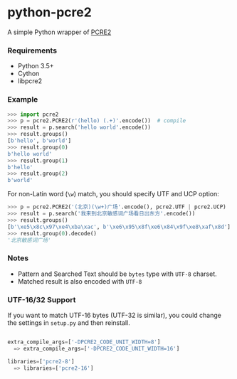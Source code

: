 # python-pcre2
A simple Python wrapper of [PCRE2](http://www.pcre.org/)


### Requirements
- Python 3.5+
- Cython
- libpcre2


### Example

```python
>>> import pcre2
>>> p = pcre2.PCRE2(r'(hello) (.+)'.encode())  # compile
>>> result = p.search('hello world'.encode())
>>> result.groups()
[b'hello', b'world']
>>> result.group(0)
b'hello world'
>>> result.group(1)
b'hello'
>>> result.group(2)
b'world'
```

For non-Latin word (`\w`) match, you should specify UTF and UCP option:

```python
>>> p = pcre2.PCRE2('(北京)(\w+)广场'.encode(), pcre2.UTF | pcre2.UCP)
>>> result = p.search('我来到北京敏感词广场看日出东方'.encode())
>>> result.groups()
[b'\xe5\x8c\x97\xe4\xba\xac', b'\xe6\x95\x8f\xe6\x84\x9f\xe8\xaf\x8d']
>>> result.group(0).decode()
'北京敏感词广场'
```


### Notes

- Pattern and Searched Text should be `bytes` type with `UTF-8` charset.
- Matched result is also encoded with `UTF-8`


### UTF-16/32 Support

If you want to match UTF-16 bytes (UTF-32 is similar), you could change the settings in `setup.py` and then reinstall.

```python

extra_compile_args=['-DPCRE2_CODE_UNIT_WIDTH=8']
  => extra_compile_args=['-DPCRE2_CODE_UNIT_WIDTH=16']

libraries=['pcre2-8']
  => libraries=['pcre2-16']

```

